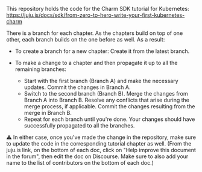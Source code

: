 This repository holds the code for the Charm SDK tutorial for Kubernetes: https://juju.is/docs/sdk/from-zero-to-hero-write-your-first-kubernetes-charm 

There is a branch for each chapter. As the chapters build on top of one other, each branch builds on the one before as well. As a result:

- To create a branch for a new chapter: Create it from the latest branch.

- To make a change to a chapter and then propagate it up to all the remaining branches:
    -  Start with the first branch (Branch A) and make the necessary updates. Commit the changes in Branch A.
    -  Switch to the second branch (Branch B). Merge the changes from Branch A into Branch B. Resolve any conflicts that arise during the merge process, if applicable. Commit the changes resulting from the merge in Branch B.
    -  Repeat for each branch until you're done. Your changes should have successfully propagated to all the branches.

⚠️ In either case, once you've made the change in the repository, make sure to update the code in the corresponding tutorial chapter as well. (From the juju.is link, on the bottom of each doc, click on "Help improve this document in the forum", then edit the doc on Discourse. Make sure to also add your name to the list of contributors on the bottom of each doc.)

